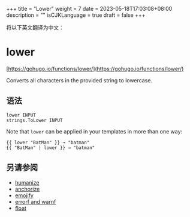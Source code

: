 +++
title = "Lower"
weight = 7
date = 2023-05-18T17:03:08+08:00
description = ""
isCJKLanguage = true
draft = false
+++

将以下英文翻译为中文：
# lower

[https://gohugo.io/functions/lower/](https://gohugo.io/functions/lower/)

Converts all characters in the provided string to lowercase.

## 语法

```
lower INPUT
strings.ToLower INPUT
```

Note that `lower` can be applied in your templates in more than one way:

```go-html-template
{{ lower "BatMan" }} → "batman"
{{ "BatMan" | lower }} → "batman"
```

## 另请参阅

- [humanize](https://gohugo.io/functions/humanize/)
- [anchorize](https://gohugo.io/functions/anchorize/)
- [emojify](https://gohugo.io/functions/emojify/)
- [errorf and warnf](https://gohugo.io/functions/errorf/)
- [float](https://gohugo.io/functions/float/)
